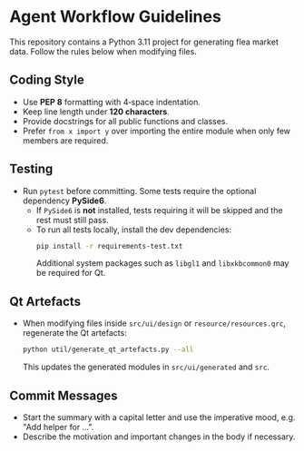 # Agent Workflow Guidelines

This repository contains a Python 3.11 project for generating flea market data.
Follow the rules below when modifying files.

## Coding Style
- Use **PEP 8** formatting with 4‑space indentation.
- Keep line length under **120 characters**.
- Provide docstrings for all public functions and classes.
- Prefer `from x import y` over importing the entire module when only few members are required.

## Testing
- Run `pytest` before committing. Some tests require the optional dependency **PySide6**.
  - If `PySide6` is **not** installed, tests requiring it will be skipped and the rest must still pass.
  - To run all tests locally, install the dev dependencies:
    ```bash
    pip install -r requirements-test.txt
    ```
    Additional system packages such as `libgl1` and `libxkbcommon0` may be required for Qt.

## Qt Artefacts
- When modifying files inside `src/ui/design` or `resource/resources.qrc`, regenerate the Qt artefacts:
  ```bash
  python util/generate_qt_artefacts.py --all
  ```
  This updates the generated modules in `src/ui/generated` and `src`.

## Commit Messages
- Start the summary with a capital letter and use the imperative mood, e.g. "Add helper for …".
- Describe the motivation and important changes in the body if necessary.

